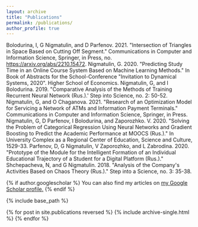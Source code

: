 ```yaml
---
layout: archive
title: "Publications"
permalink: /publications/
author_profile: true
---
```


Bolodurina, I, G Nigmatulin, and D Parfenov. 2021. "Intersection of Triangles in Space
Based on Cutting Off Segment." Communications in Computer and Information Science,
Springer, in Press, no. https://arxiv.org/abs/2210.15472.
Nigmatulin, G. 2020. "Predicting Study Time in an Online Course System Based on Machine
Learning Methods." In Book of Abstracts for the School-Conference "Invitation to Dynamical
Systems, 2020". Higher School of Economics.
Nigmatulin, G, and I Bolodurina. 2019. "Comparative Analysis of the Methods of Training
Recurrent Neural Network (Rus.).'
Step into Science, no. 2: 50-52.
Nigmatulin, G, and O Chaganova. 2021. "Research of an Optimization Model for Servicing a
Network of ATMs and Information Payment Terminals." Communications in Computer and
Information Science, Springer, in Press.
Nigmatulin, G, D Parfenov, I Bolodurina, and Zaporozhko. V. 2020. "Solving the Problem of
Categorical Regression Using Neural Networks and Gradient Boosting to Predict the
Academic Performance at MOOCS (Rus.)." In University Complex as a Regional Center of
Education, Science and Culture, 1529-33.
Parfenov, D, G Nigmatulin, V Zaporozhko, and L Zabrodina. 2020. "Prototype of the Module
for the Intelligent Formation of an Individual Educational Trajectory of a Student for a
Digital Platform (Rus.)."
Shchepacheva, N, and G Nigmatulin. 2018. "Analysis of the Company's Activities Based on
Chaos Theory (Rus.)." Step into a Science, no. 3: 35-38.

{% if author.googlescholar %}
  You can also find my articles on <u><a href="{{author.googlescholar}}">my Google Scholar profile</a>.</u>
{% endif %}

{% include base_path %}

{% for post in site.publications reversed %}
  {% include archive-single.html %}
{% endfor %}
